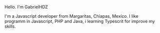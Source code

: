 Hello. I'm GabrielHDZ

I'm a Javascript developer from Margaritas, Chiapas, Mexico. I like programm in Javascript, PHP and Java, i learning Typescrit for improve my skills.
